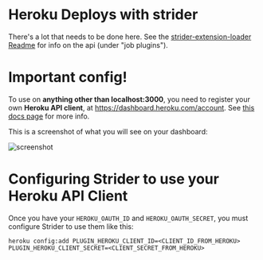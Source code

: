 # Heroku Deploys with strider

There's a lot that needs to be done here. See the [strider-extension-loader
Readme](https://github.com/Strider-CD/strider-extension-loader/tree/1_4_refactor)
for info on the api (under "job plugins").


# Important config!

To use on **anything other than localhost:3000**, you need to register your own **Heroku API client**, at https://dashboard.heroku.com/account. See [this docs page](https://devcenter.heroku.com/articles/oauth) for more info.

This is a screenshot of what you will see on your dashboard:

![screenshot](docs/heroku_api_key.png)

# Configuring Strider to use your Heroku API Client
Once you have your `HEROKU_OAUTH_ID` and `HEROKU_OAUTH_SECRET`, you must configure Strider to use them like this:

`heroku config:add PLUGIN_HEROKU_CLIENT_ID=<CLIENT_ID_FROM_HEROKU> PLUGIN_HEROKU_CLIENT_SECRET=<CLIENT_SECRET_FROM_HEROKU>`
